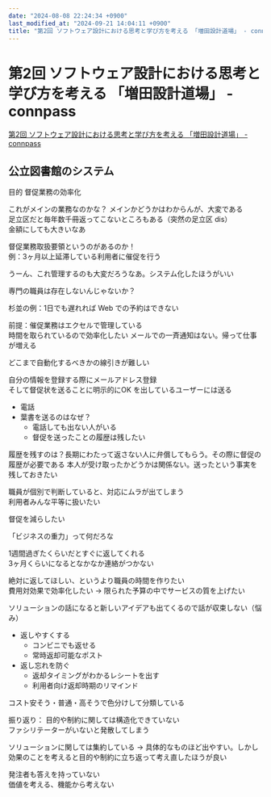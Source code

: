 ```yaml
---
date: "2024-08-08 22:24:34 +0900"
last_modified_at: "2024-09-21 14:04:11 +0900"
title: "第2回 ソフトウェア設計における思考と学び方を考える 「増田設計道場」 - connpass"
---
```


# 第2回 ソフトウェア設計における思考と学び方を考える 「増田設計道場」 - connpass
[第2回 ソフトウェア設計における思考と学び方を考える 「増田設計道場」 - connpass](https://levii.connpass.com/event/325035/)

## 公立図書館のシステム

目的 督促業務の効率化

これがメインの業務なのかな？
メインかどうかはわからんが、大変である  
足立区だと毎年数千冊返ってこないところもある（突然の足立区 dis）  
金額にしても大きいなあ

督促業務取扱要領というのがあるのか！  
例：3ヶ月以上延滞している利用者に催促を行う

うーん、これ管理するのも大変だろうなあ。システム化したほうがいい

専門の職員は存在しないんじゃないか？

杉並の例：1日でも遅れれば Web での予約はできない

前提：催促業務はエクセルで管理している  
時間を取られているので効率化したい
メールでの一斉通知はない。帰って仕事が増える

どこまで自動化するべきかの線引きが難しい

自分の情報を登録する際にメールアドレス登録  
そして督促状を送ることに明示的にOK を出しているユーザーには送る

- 電話
- 葉書を送るのはなぜ？
  - 電話しても出ない人がいる
  - 督促を送ったことの履歴は残したい

履歴を残すのは？長期にわたって返さない人に弁償してもらう。その際に督促の履歴が必要である
本人が受け取ったかどうかは関係ない。送ったという事実を残しておきたい

職員が個別で判断していると、対応にムラが出てしまう  
利用者みんな平等に扱いたい

督促を減らしたい

「ビジネスの重力」って何だろな

1週間過ぎたくらいだとすぐに返してくれる  
3ヶ月くらいになるとなかなか連絡がつかない

絶対に返してほしい、というより職員の時間を作りたい  
費用対効果で効率化したい
-> 限られた予算の中でサービスの質を上げたい

ソリューションの話になると新しいアイデアも出てくるので話が収束しない（悩み）  


- 返しやすくする
  - コンビニでも返せる
  - 常時返却可能なポスト
- 返し忘れを防ぐ
  - 返却タイミングがわかるレシートを出す
  - 利用者向け返却時期のリマインド

コスト安そう・普通・高そうで色分けして分類している

振り返り：
目的や制約に関しては構造化できていない  
ファシリテーターがいないと発散してしまう

ソリューションに関しては集約している
-> 具体的なものほど出やすい。しかし効果のことを考えると目的や制約に立ち返って考え直したほうが良い

発注者も答えを持っていない  
価値を考える、機能から考えない  

